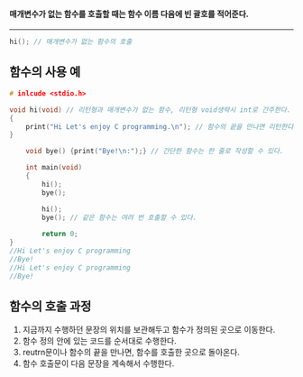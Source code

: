 #### 매개변수가 없는 함수를 호출할 때는 함수 이름 다음에 빈 괄호를 적어준다. ####
___

```c
hi(); // 매개변수가 없는 함수의 호출
```

## 함수의 사용 예 ##

```c
# inlcude <stdio.h>

void hi(void) // 리턴형과 매개변수가 없는 함수, 리턴형 void생략시 int로 간주한다.
{
	print("Hi Let's enjoy C programming.\n"); // 함수의 끝을 만나면 리턴한다.
}

	void bye() {print("Bye!\n:");} // 간단한 함수는 한 줄로 작성할 수 있다.

	int main(void)
	{
		hi();
		bye();

		hi();
		bye(); // 같은 함수는 여려 번 호출할 수 있다.
		
		return 0;
}
//Hi Let's enjoy C programming
//Bye!
//Hi Let's enjoy C programming
//Bye!
```

## 함수의 호출 과정 ##

1.  지금까지 수행하던 문장의 위치를 보관해두고 함수가 정의된 곳으로 이동한다.
2.  함수 정의 안에 있는 코드를 순서대로 수행한다.
3.  reutrn문이나 함수의 끝을 만나면, 함수를 호출한 곳으로 돌아온다.
4. 함수 호출문이 다음 문장을 계속해서 수행한다.